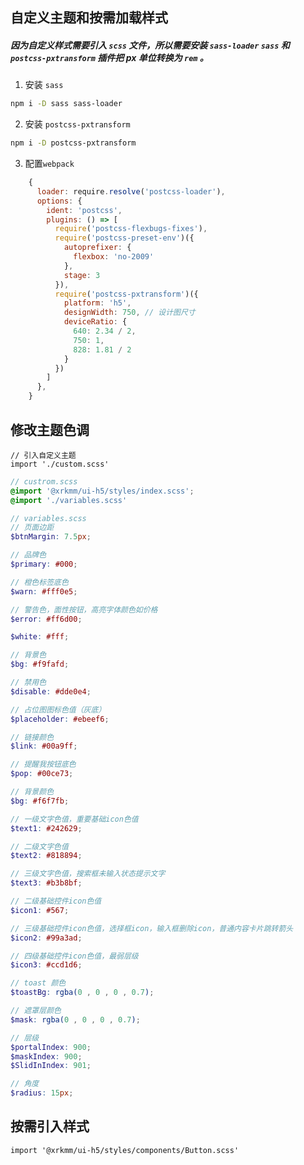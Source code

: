 ## 自定义主题和按需加载样式

##### 因为自定义样式需要引入 `scss` 文件，所以需要安装 `sass-loader` `sass` 和 `postcss-pxtransform` 插件把 px 单位转换为 `rem` 。

1. 安装 `sass`
```bash
npm i -D sass sass-loader
```

2. 安装 `postcss-pxtransform`
```bash
npm i -D postcss-pxtransform
```

3. 配置`webpack`
```js
    {
      loader: require.resolve('postcss-loader'),
      options: {
        ident: 'postcss',
        plugins: () => [
          require('postcss-flexbugs-fixes'),
          require('postcss-preset-env')({
            autoprefixer: {
              flexbox: 'no-2009'
            },
            stage: 3
          }),
          require('postcss-pxtransform')({
            platform: 'h5',
            designWidth: 750, // 设计图尺寸
            deviceRatio: {
              640: 2.34 / 2,
              750: 1,
              828: 1.81 / 2
            }
          })
        ]
      },
    }
```



## 修改主题色调
```tsx
// 引入自定义主题
import './custom.scss'
```

```scss
// custrom.scss
@import '@xrkmm/ui-h5/styles/index.scss';
@import './variables.scss'
```

```scss
// variables.scss
// 页面边距
$btnMargin: 7.5px;

// 品牌色
$primary: #000;

// 橙色标签底色
$warn: #fff0e5;

// 警告色，面性按钮，高亮字体颜色如价格
$error: #ff6d00;

$white: #fff;

// 背景色
$bg: #f9fafd;

// 禁用色
$disable: #dde0e4;

// 占位图图标色值（灰底）
$placeholder: #ebeef6;

// 链接颜色
$link: #00a9ff;

// 提醒我按钮底色
$pop: #00ce73;

// 背景颜色
$bg: #f6f7fb;

// 一级文字色值，重要基础icon色值
$text1: #242629;

// 二级文字色值
$text2: #818894;

// 三级文字色值，搜索框未输入状态提示文字
$text3: #b3b8bf;

// 二级基础控件icon色值
$icon1: #567;

// 三级基础控件icon色值，选择框icon，输入框删除icon，普通内容卡片跳转箭头
$icon2: #99a3ad;

// 四级基础控件icon色值，最弱层级
$icon3: #ccd1d6;

// toast 颜色
$toastBg: rgba(0 , 0 , 0 , 0.7);

// 遮罩层颜色
$mask: rgba(0 , 0 , 0 , 0.7);

// 层级
$portalIndex: 900;
$maskIndex: 900;
$SlidInIndex: 901;

// 角度
$radius: 15px;
```

## 按需引入样式
```tsx
import '@xrkmm/ui-h5/styles/components/Button.scss'
```
